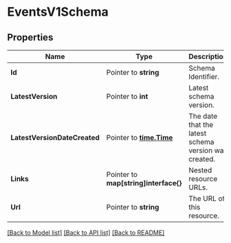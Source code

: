 # EventsV1Schema

## Properties

Name | Type | Description | Notes
------------ | ------------- | ------------- | -------------
**Id** | Pointer to **string** | Schema Identifier. |
**LatestVersion** | Pointer to **int** | Latest schema version. |
**LatestVersionDateCreated** | Pointer to [**time.Time**](time.Time.md) | The date that the latest schema version was created. |
**Links** | Pointer to **map[string]interface{}** | Nested resource URLs. |
**Url** | Pointer to **string** | The URL of this resource. |

[[Back to Model list]](../README.md#documentation-for-models) [[Back to API list]](../README.md#documentation-for-api-endpoints) [[Back to README]](../README.md)


